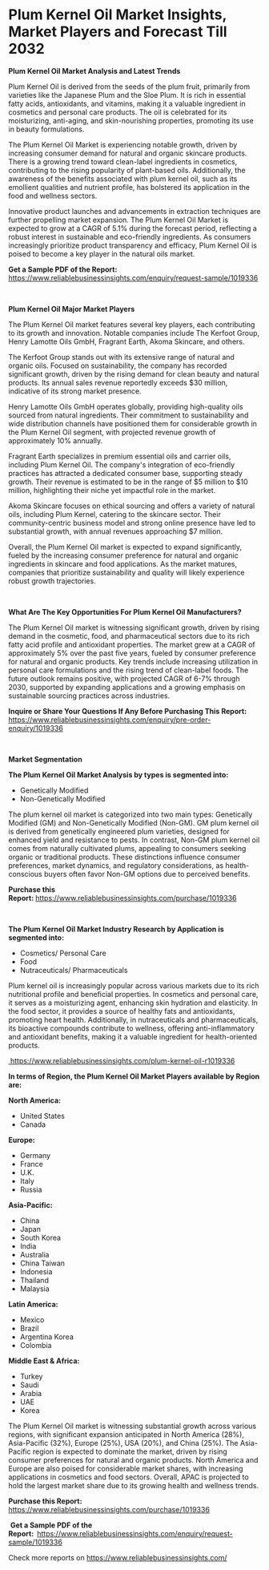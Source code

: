 <p><h1>Plum Kernel Oil Market Insights, Market Players and Forecast Till 2032</h1></p><p><strong>Plum Kernel Oil Market Analysis and Latest Trends</strong></p>
<p><p>Plum Kernel Oil is derived from the seeds of the plum fruit, primarily from varieties like the Japanese Plum and the Sloe Plum. It is rich in essential fatty acids, antioxidants, and vitamins, making it a valuable ingredient in cosmetics and personal care products. The oil is celebrated for its moisturizing, anti-aging, and skin-nourishing properties, promoting its use in beauty formulations.</p><p>The Plum Kernel Oil Market is experiencing notable growth, driven by increasing consumer demand for natural and organic skincare products. There is a growing trend toward clean-label ingredients in cosmetics, contributing to the rising popularity of plant-based oils. Additionally, the awareness of the benefits associated with plum kernel oil, such as its emollient qualities and nutrient profile, has bolstered its application in the food and wellness sectors.</p><p>Innovative product launches and advancements in extraction techniques are further propelling market expansion. The Plum Kernel Oil Market is expected to grow at a CAGR of 5.1% during the forecast period, reflecting a robust interest in sustainable and eco-friendly ingredients. As consumers increasingly prioritize product transparency and efficacy, Plum Kernel Oil is poised to become a key player in the natural oils market.</p></p>
<p><strong>Get a Sample PDF of the Report:&nbsp;</strong> <a href="https://www.reliablebusinessinsights.com/enquiry/request-sample/1019336?utm_campaign=2242&utm_medium=2&utm_source=Github&utm_content=ia&utm_term=07042025&utm_id=plum-kernel-oil">https://www.reliablebusinessinsights.com/enquiry/request-sample/1019336</a></p>
<p>&nbsp;</p>
<p><strong>Plum Kernel Oil Major Market Players</strong></p>
<p><p>The Plum Kernel Oil market features several key players, each contributing to its growth and innovation. Notable companies include The Kerfoot Group, Henry Lamotte Oils GmbH, Fragrant Earth, Akoma Skincare, and others. </p><p>The Kerfoot Group stands out with its extensive range of natural and organic oils. Focused on sustainability, the company has recorded significant growth, driven by the rising demand for clean beauty and natural products. Its annual sales revenue reportedly exceeds $30 million, indicative of its strong market presence.</p><p>Henry Lamotte Oils GmbH operates globally, providing high-quality oils sourced from natural ingredients. Their commitment to sustainability and wide distribution channels have positioned them for considerable growth in the Plum Kernel Oil segment, with projected revenue growth of approximately 10% annually.</p><p>Fragrant Earth specializes in premium essential oils and carrier oils, including Plum Kernel Oil. The company's integration of eco-friendly practices has attracted a dedicated consumer base, supporting steady growth. Their revenue is estimated to be in the range of $5 million to $10 million, highlighting their niche yet impactful role in the market.</p><p>Akoma Skincare focuses on ethical sourcing and offers a variety of natural oils, including Plum Kernel, catering to the skincare sector. Their community-centric business model and strong online presence have led to substantial growth, with annual revenues approaching $7 million.</p><p>Overall, the Plum Kernel Oil market is expected to expand significantly, fueled by the increasing consumer preference for natural and organic ingredients in skincare and food applications. As the market matures, companies that prioritize sustainability and quality will likely experience robust growth trajectories.</p></p>
<p>&nbsp;</p>
<p><strong>What Are The Key Opportunities For Plum Kernel Oil Manufacturers?</strong></p>
<p><p>The Plum Kernel Oil market is witnessing significant growth, driven by rising demand in the cosmetic, food, and pharmaceutical sectors due to its rich fatty acid profile and antioxidant properties. The market grew at a CAGR of approximately 5% over the past five years, fueled by consumer preference for natural and organic products. Key trends include increasing utilization in personal care formulations and the rising trend of clean-label foods. The future outlook remains positive, with projected CAGR of 6-7% through 2030, supported by expanding applications and a growing emphasis on sustainable sourcing practices across industries.</p></p>
<p><strong>Inquire or Share Your Questions If Any Before Purchasing This Report:</strong> <a href="https://www.reliablebusinessinsights.com/enquiry/pre-order-enquiry/1019336?utm_campaign=2242&utm_medium=2&utm_source=Github&utm_content=ia&utm_term=07042025&utm_id=plum-kernel-oil">https://www.reliablebusinessinsights.com/enquiry/pre-order-enquiry/1019336</a></p>
<p>&nbsp;</p>
<p><strong>Market Segmentation</strong></p>
<p><strong>The Plum Kernel Oil Market Analysis by types is segmented into:</strong></p>
<p><ul><li>Genetically Modified</li><li>Non-Genetically Modified</li></ul></p>
<p><p>The plum kernel oil market is categorized into two main types: Genetically Modified (GM) and Non-Genetically Modified (Non-GM). GM plum kernel oil is derived from genetically engineered plum varieties, designed for enhanced yield and resistance to pests. In contrast, Non-GM plum kernel oil comes from naturally cultivated plums, appealing to consumers seeking organic or traditional products. These distinctions influence consumer preferences, market dynamics, and regulatory considerations, as health-conscious buyers often favor Non-GM options due to perceived benefits.</p></p>
<p><strong>Purchase this Report:&nbsp;</strong><a href="https://www.reliablebusinessinsights.com/purchase/1019336?utm_campaign=2242&utm_medium=2&utm_source=Github&utm_content=ia&utm_term=07042025&utm_id=plum-kernel-oil">https://www.reliablebusinessinsights.com/purchase/1019336</a></p>
<p>&nbsp;</p>
<p><strong>The Plum Kernel Oil Market Industry Research by Application is segmented into:</strong></p>
<p><ul><li>Cosmetics/ Personal Care</li><li>Food</li><li>Nutraceuticals/ Pharmaceuticals</li></ul></p>
<p><p>Plum kernel oil is increasingly popular across various markets due to its rich nutritional profile and beneficial properties. In cosmetics and personal care, it serves as a moisturizing agent, enhancing skin hydration and elasticity. In the food sector, it provides a source of healthy fats and antioxidants, promoting heart health. Additionally, in nutraceuticals and pharmaceuticals, its bioactive compounds contribute to wellness, offering anti-inflammatory and antioxidant benefits, making it a valuable ingredient for health-oriented products.</p></p>
<p><a href="https://www.reliablebusinessinsights.com/plum-kernel-oil-r1019336?utm_campaign=2242&utm_medium=2&utm_source=Github&utm_content=ia&utm_term=07042025&utm_id=plum-kernel-oil">&nbsp;https://www.reliablebusinessinsights.com/plum-kernel-oil-r1019336</a></p>
<p><strong>In terms of Region, the Plum Kernel Oil Market Players available by Region are:</strong></p>
<p>
    <p> <strong> North America: </strong>
        <ul>
            <li>United States</li>
            <li>Canada</li>
        </ul>
        </p> 
    <p> <strong> Europe: </strong>
        <ul>
            <li>Germany</li>
            <li>France</li>
            <li>U.K.</li>
            <li>Italy</li>
            <li>Russia</li>
        </ul>
        </p> 
    <p> <strong> Asia-Pacific: </strong>
        <ul>
            <li>China</li>
            <li>Japan</li>
            <li>South Korea</li>
            <li>India</li>
            <li>Australia</li>
            <li>China Taiwan</li>
            <li>Indonesia</li>
            <li>Thailand</li>
            <li>Malaysia</li>
        </ul>
        </p> 
    <p> <strong> Latin America: </strong>
        <ul>
            <li>Mexico</li>
            <li>Brazil</li>
            <li>Argentina Korea</li>
            <li>Colombia</li>
        </ul>
        </p> 
    <p> <strong> Middle East & Africa: </strong>
        <ul>
            <li>Turkey</li>
            <li>Saudi</li>
            <li>Arabia</li>
            <li>UAE</li>
            <li>Korea</li>
        </ul>
    </p>
    </p>
<p><p>The Plum Kernel Oil market is witnessing substantial growth across various regions, with significant expansion anticipated in North America (28%), Asia-Pacific (32%), Europe (25%), USA (20%), and China (25%). The Asia-Pacific region is expected to dominate the market, driven by rising consumer preferences for natural and organic products. North America and Europe are also poised for considerable market shares, with increasing applications in cosmetics and food sectors. Overall, APAC is projected to hold the largest market share due to its growing health and wellness trends.</p></p>
<p><strong>Purchase this Report: </strong><a href="https://www.reliablebusinessinsights.com/purchase/1019336?utm_campaign=2242&utm_medium=2&utm_source=Github&utm_content=ia&utm_term=07042025&utm_id=plum-kernel-oil">https://www.reliablebusinessinsights.com/purchase/1019336</a></p>
<p>&nbsp;<strong>Get a Sample PDF of the Report:&nbsp;&nbsp;</strong><a href="https://www.reliablebusinessinsights.com/enquiry/request-sample/1019336?utm_campaign=2242&utm_medium=2&utm_source=Github&utm_content=ia&utm_term=07042025&utm_id=plum-kernel-oil">https://www.reliablebusinessinsights.com/enquiry/request-sample/1019336</a></p>
<p><strong></strong></p>
<p>Check more reports on <a href="https://www.reliablebusinessinsights.com/?utm_campaign=2242&utm_medium=2&utm_source=Github&utm_content=ia&utm_term=07042025&utm_id=plum-kernel-oil">https://www.reliablebusinessinsights.com/</a></p>